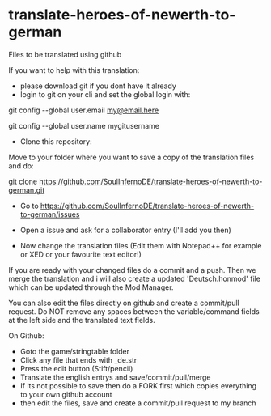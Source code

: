 # translate-heroes-of-newerth-to-german
Files to be translated using github


If you want to help with this translation:

- please download git if you dont have it already
- login to git on your cli and set the global login with:

git config --global user.email my@email.here

git config --global user.name mygitusername


- Clone this repository:

Move to your folder where you want to save a copy of the translation files and do:

git clone https://github.com/SoulInfernoDE/translate-heroes-of-newerth-to-german.git


- Go to https://github.com/SoulInfernoDE/translate-heroes-of-newerth-to-german/issues

- Open a issue and ask for a collaborator entry (I'll add you then)

- Now change the translation files (Edit them with Notepad++ for example or XED or your favourite text editor!)

If you are ready with your changed files do a commit and a push. Then we merge the translation and i will also create a
updated 'Deutsch.honmod' file which can be updated through the Mod Manager.

You can also edit the files directly on github and create a commit/pull request. Do NOT remove any spaces between the variable/command fields
at the left side and the translated text fields.

On Github:
- Goto the game/stringtable folder
- Click any file that ends with _de.str
- Press the edit button (Stift/pencil)
- Translate the english entrys and save/commit/pull/merge
- If its not possible to save then do a FORK first which copies everything to your own github account
- then edit the files, save and create a commit/pull request to my branch
